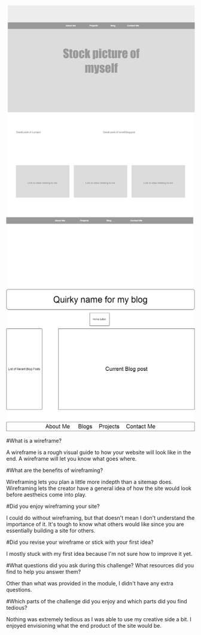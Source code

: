 ![WireframeIndex](/week-2/imgs/wireframe-index.png)
![WireframeBlogIndex](/week-2/imgs/wireframe-blog-index.png)



#What is a wireframe?

A wireframe is a rough visual guide to how your website will look like in the end. A wireframe will let you know what goes where.

#What are the benefits of wireframing?

Wireframing lets you plan a little more indepth than a sitemap does. Wireframing lets the creator have a general idea of how the site would look before aestheics come into play.

#Did you enjoy wireframing your site?

I could do without wireframing, but that doesn't mean I don't understand the importance of it. It's tough to know what others would like since you are essentially building a site for others.

#Did you revise your wireframe or stick with your first idea?

I mostly stuck with my first idea because I'm not sure how to improve it yet.

#What questions did you ask during this challenge? What resources did you find to help you answer them?

Other than what was provided in the module, I didn't have any extra questions.

#Which parts of the challenge did you enjoy and which parts did you find tedious?

Nothing was extremely tedious as I was able to use my creative side a bit. I enjoyed envisioning what the end product of the site would be.
